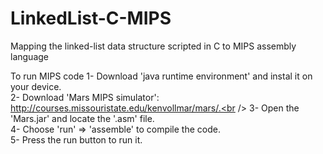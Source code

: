 # LinkedList-C-MIPS
Mapping the linked-list data structure scripted in C to MIPS assembly language

To run MIPS code
  1- Download 'java runtime environment' and instal it on your device.<br />
  2- Download 'Mars MIPS simulator': http://courses.missouristate.edu/kenvollmar/mars/.<br />
  3- Open the 'Mars.jar' and locate the '.asm' file.<br />
  4- Choose 'run' => 'assemble' to compile the code.<br />
  5- Press the run button to run it.
